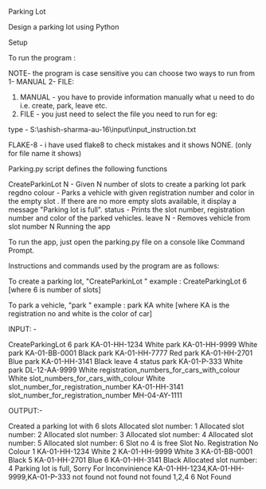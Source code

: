 Parking Lot

Design a parking lot using Python

Setup

To run the program :

NOTE- the program is case sensitive
you can choose two ways to run from 1- MANUAL 2- FILE:
1) MANUAL - you have to provide information manually what u need to do i.e. create, park, leave etc.
2) FILE - you just need to select the file you need to run for eg:          

type - S:\ashish-sharma-au-16\input\input_instruction.txt

FLAKE-8 - i have used flake8 to check mistakes and it shows NONE. (only for file name it shows)

Parking.py script defines the following functions

CreateParkinLot N - Given N number of slots to create a parking lot
park regdno colour - Parks a vehicle with given registration number and color in the empty slot . If there are no more empty slots available, it display a message "Parking lot is full".
status - Prints the slot number, registration number and color of the parked vehicles.
leave N - Removes vehicle from slot number N
Running the app

To run the app, just open the parking.py file on a console like Command Prompt.

Instructions and commands used by the program are as follows:

To create a parking lot, "CreateParkinLot " example : CreateParkingLot 6 [where 6 is number of slots]

To park a vehicle, "park " example : park KA white [where KA is the registration no and white is the color of car]


INPUT: -

CreateParkingLot 6
park KA-01-HH-1234 White
park KA-01-HH-9999 White
park KA-01-BB-0001 Black
park KA-01-HH-7777 Red
park KA-01-HH-2701 Blue
park KA-01-HH-3141 Black
leave 4
status
park KA-01-P-333 White
park DL-12-AA-9999 White
registration_numbers_for_cars_with_colour White
slot_numbers_for_cars_with_colour White
slot_number_for_registration_number KA-01-HH-3141
slot_number_for_registration_number MH-04-AY-1111



OUTPUT:-

Created a parking lot with 6 slots
Allocated slot number: 1
Allocated slot number: 2
Allocated slot number: 3
Allocated slot number: 4
Allocated slot number: 5
Allocated slot number: 6
Slot no 4 is free
Slot No. Registration No Colour
1 KA-01-HH-1234 White 
2 KA-01-HH-9999 White
3 KA-01-BB-0001 Black
5 KA-01-HH-2701 Blue
6 KA-01-HH-3141 Black
Allocated slot number: 4
Parking lot is full, Sorry For Inconvinience
KA-01-HH-1234,KA-01-HH-9999,KA-01-P-333
not found
not found
not found
1,2,4
6
Not Found


